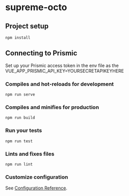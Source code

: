 # supreme-octo

## Project setup
```
npm install
```

## Connecting to Prismic

Set up your Prismic access token in the env file as the VUE_APP_PRISMIC_API_KEY=YOURSECRETAPIKEYHERE

### Compiles and hot-reloads for development
```
npm run serve
```

### Compiles and minifies for production
```
npm run build
```

### Run your tests
```
npm run test
```

### Lints and fixes files
```
npm run lint
```

### Customize configuration
See [Configuration Reference](https://cli.vuejs.org/config/).
